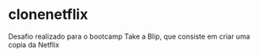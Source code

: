 # clonenetflix
Desafio realizado para o bootcamp Take a Blip, que consiste em criar uma copia da Netflix
